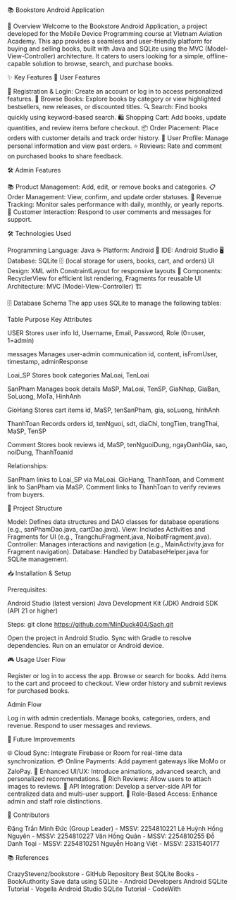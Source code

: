 📚 Bookstore Android Application

🚀 Overview
Welcome to the Bookstore Android Application, a project developed for the Mobile Device Programming course at Vietnam Aviation Academy. This app provides a seamless and user-friendly platform for buying and selling books, built with Java and SQLite using the MVC (Model-View-Controller) architecture. It caters to users looking for a simple, offline-capable solution to browse, search, and purchase books.

✨ Key Features
🛒 User Features

🔐 Registration & Login: Create an account or log in to access personalized features.
📖 Browse Books: Explore books by category or view highlighted bestsellers, new releases, or discounted titles.
🔍 Search: Find books quickly using keyword-based search.
🛍️ Shopping Cart: Add books, update quantities, and review items before checkout.
📦 Order Placement: Place orders with customer details and track order history.
👤 User Profile: Manage personal information and view past orders.
⭐ Reviews: Rate and comment on purchased books to share feedback.

🛠️ Admin Features

📚 Product Management: Add, edit, or remove books and categories.
📋 Order Management: View, confirm, and update order statuses.
💸 Revenue Tracking: Monitor sales performance with daily, monthly, or yearly reports.
💬 Customer Interaction: Respond to user comments and messages for support.


🛠️ Technologies Used

Programming Language: Java ☕
Platform: Android 📱
IDE: Android Studio 🖥️
Database: SQLite 🗄️ (local storage for users, books, cart, and orders)
UI Design: XML with ConstraintLayout for responsive layouts 🎨
Components: RecyclerView for efficient list rendering, Fragments for reusable UI
Architecture: MVC (Model-View-Controller) 🏗️


🗄️ Database Schema
The app uses SQLite to manage the following tables:



Table
Purpose
Key Attributes



USER
Stores user info
Id, Username, Email, Password, Role (0=user, 1=admin)


messages
Manages user-admin communication
id, content, isFromUser, timestamp, adminResponse


Loai_SP
Stores book categories
MaLoai, TenLoai


SanPham
Manages book details
MaSP, MaLoai, TenSP, GiaNhap, GiaBan, SoLuong, MoTa, HinhAnh


GioHang
Stores cart items
id, MaSP, tenSanPham, gia, soLuong, hinhAnh


ThanhToan
Records orders
id, tenNguoi, sdt, diaChi, tongTien, trangThai, MaSP, TenSP


Comment
Stores book reviews
id, MaSP, tenNguoiDung, ngayDanhGia, sao, noiDung, ThanhToanid


Relationships:

SanPham links to Loai_SP via MaLoai.
GioHang, ThanhToan, and Comment link to SanPham via MaSP.
Comment links to ThanhToan to verify reviews from buyers.


📂 Project Structure

Model: Defines data structures and DAO classes for database operations (e.g., sanPhamDao.java, cartDao.java).
View: Includes Activities and Fragments for UI (e.g., TrangchuFragment.java, NoibatFragment.java).
Controller: Manages interactions and navigation (e.g., MainActivity.java for Fragment navigation).
Database: Handled by DatabaseHelper.java for SQLite management.


📥 Installation & Setup

Prerequisites:

Android Studio (latest version)
Java Development Kit (JDK)
Android SDK (API 21 or higher)


Steps:
git clone https://github.com/MinDuck404/Sach.git


Open the project in Android Studio.
Sync with Gradle to resolve dependencies.
Run on an emulator or Android device.




🎮 Usage
User Flow

Register or log in to access the app.
Browse or search for books.
Add items to the cart and proceed to checkout.
View order history and submit reviews for purchased books.

Admin Flow

Log in with admin credentials.
Manage books, categories, orders, and revenue.
Respond to user messages and reviews.


🚀 Future Improvements

🌐 Cloud Sync: Integrate Firebase or Room for real-time data synchronization.
💳 Online Payments: Add payment gateways like MoMo or ZaloPay.
🎨 Enhanced UI/UX: Introduce animations, advanced search, and personalized recommendations.
📸 Rich Reviews: Allow users to attach images to reviews.
🔗 API Integration: Develop a server-side API for centralized data and multi-user support.
🔐 Role-Based Access: Enhance admin and staff role distinctions.


👥 Contributors

Đặng Trần Minh Đức (Group Leader) - MSSV: 2254810221
Lê Huỳnh Hồng Nguyên - MSSV: 2254810227
Văn Hồng Quân - MSSV: 2254810255
Đỗ Danh Toại - MSSV: 2254810251
Nguyễn Hoàng Việt - MSSV: 2331540177


📚 References

CrazyStevenz/bookstore - GitHub Repository
Best SQLite Books - BookAuthority
Save data using SQLite - Android Developers
Android SQLite Tutorial - Vogella
Android Studio SQLite Tutorial - CodeWith
